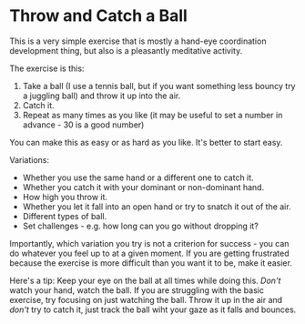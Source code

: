 # Throw and Catch a Ball

This is a very simple exercise that is mostly a hand-eye coordination development thing, but also is a pleasantly meditative activity.

The exercise is this:

1. Take a ball (I use a tennis ball, but if you want something less bouncy try a juggling ball) and throw it up into the air.
2. Catch it.
3. Repeat as many times as you like (it may be useful to set a number in advance - 30 is a good number)

You can make this as easy or as hard as you like. It's better to start easy.

Variations:

* Whether you use the same hand or a different one to catch it.
* Whether you catch it with your dominant or non-dominant hand.
* How high you throw it.
* Whether you let it fall into an open hand or try to snatch it out of the air.
* Different types of ball.
* Set challenges - e.g. how long can you go without dropping it?

Importantly, which variation you try is not a criterion for success - you can do whatever you feel up to at a given moment. If you are getting frustrated because the exercise is more difficult than you want it to be, make it easier.

Here's a tip: Keep your eye on the ball at all times while doing this. *Don't* watch your hand, watch the ball. If you are struggling with the basic exercise, try focusing on just watching the ball. Throw it up in the air and *don't* try to catch it, just track the ball wiht your gaze as it falls and bounces.
